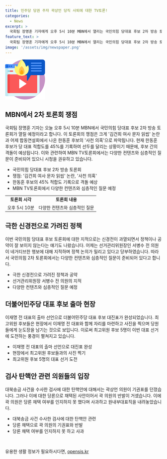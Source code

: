 ```yaml
---
title: 민주당 당권 주자 곽상언 당직 사퇴에 대한 TV토론!
categories:
  - News
excerpt: >
  국회팀 장명훈 기자에게 오후 5시 10분 MBN에서 열리는 국민의힘 당대표 후보 2차 방송 토론회의 쟁점은 김건희 여사 문자 읽씹 논란과 한동훈 후보의 사천 의혹이며, 후보들의 각성과 정책에 대한 진지한 논의가 예상된다. 또한, 더불어민주당의 이재명 전 대표와 검찰 탄핵, 곽상언 의원의 기권표 등의 이슈에 대한 내용도 요약하였다. 5시 10분 MBN TV토론회를 놓치지 말아야 할 이유를 강조하며, 여론조사 결과와 후보들의 쟁점에 대한 기대감을 자극하고 있다.
feature_text: >
  국회팀 장명훈 기자에게 오후 5시 10분 MBN에서 열리는 국민의힘 당대표 후보 2차 방송 토론회의 쟁점은 김건희 여사 문자 읽씹 논란과 한동훈 후보의 사천 의혹이며, 후보들의 각성과 정책에 대한 진지한 논의가 예상된다. 또한, 더불어민주당의 이재명 전 대표와 검찰 탄핵, 곽상언 의원의 기권표 등의 이슈에 대한 내용도 요약하였다. 5시 10분 MBN TV토론회를 놓치지 말아야 할 이유를 강조하며, 여론조사 결과와 후보들의 쟁점에 대한 기대감을 자극하고 있다.
image: '/assets/img/newspaper.png'
---
```


<p><img src="/assets/img/news.png" alt="rentncar 속보" /></p>

<h2 data-ke-size="size26">MBN에서 2차 토론회 쟁점</h2>

<p data-ke-size="size16">국회팀 장명훈 기자는 오늘 오후 5시 10분 MBN에서 국민의힘 당대표 후보 2차 방송 토론회가 열릴 예정이라고 합니다. 이 토론회의 쟁점은 크게 '김건희 여사 문자 읽씹' 논란과 어제 합동연설회에서 나온 한동훈 후보의 '사천 의혹'으로 파악됩니다. 현재 한동훈 후보가 당 대표 적합도를 45%를 기록하여 선두를 달리는 상황이기 때문에, 후보 간의 격돌이 예상됩니다. 이와 관련하여 MBN TV토론회에서는 다양한 컨텐츠와 심층적인 질문이 준비되어 있으니 시청을 권유하고 있습니다.</p>

<ul>
  <li>국민의힘 당대표 후보 2차 방송 토론회</li>
  <li>쟁점: '김건희 여사 문자 읽씹' 논란, '사천 의혹'</li>
  <li>한동훈 후보의 45% 적합도 기록으로 격돌 예상</li>
  <li>MBN TV토론회에서 다양한 컨텐츠와 심층적인 질문 예정</li>
</ul>

<table>
  <tr>
    <td style="text-align: center; height: 17px;"><b>토론회 시각</b></td>
    <td style="text-align: center; height: 17px;"><b>토론회 내용</b></td>
  </tr>
  <tr>
    <td style="text-align: center; height: 17px;">오후 5시 10분</td>
    <td style="text-align: center; height: 17px;">다양한 컨텐츠와 심층적인 질문</td>
  </tr>
</table>

<h2 data-ke-size="size26">극한 신경전으로 가려진 정책</h2>

<p data-ke-size="size16">이번 국민의힘 당대표 후보 토론회에 대한 지적으로는 신경전이 과열되면서 정책이나 공약이 잘 보이지 않는다는 얘기도 나왔습니다. 어제는 선거관리위원장인 서병수 전 의원이 네거티브한 행보에 대해 지적하며 정책 논의가 밀리고 있다고 당부하였습니다. 따라서 국민의힘 2차 토론회에서는 다양한 컨텐츠와 심층적인 질문이 준비되어 있다고 합니다.</p>

<ul>
  <li>극한 신경전으로 가려진 정책과 공약</li>
  <li>선거관리위원장 서병수 전 의원의 지적</li>
  <li>다양한 컨텐츠와 심층적인 질문 예정</li>
</ul>

<h2 data-ke-size="size26">더불어민주당 대표 후보 출마 현장</h2>

<p data-ke-size="size16">이재명 전 대표의 출마 선언으로 더불어민주당 대표 후보 대진표가 완성되었습니다. 최고위원 후보들은 현장에서 이재명 전 대표와 함께 자리를 마련하고 사진을 찍으며 당원들에게 눈도장을 남기는 것으로 보입니다. 이로써 최고위원 후보 5명이 이번 대표 선거에 도전하는 풍경이 펼쳐지고 있습니다.</p>

<ul>
  <li>이재명 전 대표의 출마 선언으로 대진표 완성</li>
  <li>현장에서 최고위원 후보들과의 사진 찍기</li>
  <li>최고위원 후보 5명의 대표 선거 도전</li>
</ul>

<h2 data-ke-size="size26">검사 탄핵안 관련 의원들의 입장</h2>

<p data-ke-size="size16">대북송금 사건을 수사한 검사에 대한 탄핵안에 대해서는 곽상언 의원이 기권표를 던졌습니다. 그러나 이에 대한 당론으로 채택된 사안이어서 곽 의원의 반발이 거셌습니다. 이에 곽 의원은 당론 채택 여부를 인지하지 못 했다며 사과하고 원내부대표직을 내려놓았습니다.</p>

<ul>
  <li>대북송금 사건 수사한 검사에 대한 탄핵안 관련</li>
  <li>당론 채택으로 곽 의원의 기권표와 반발</li>
  <li>당론 채택 여부를 인지하지 못 하고 사과</li>
</ul>

<p data-ke-size="size16">&nbsp;</p>
유용한 생활 정보가 필요하시다면, <a href="https://opensis.kr" rel="dofollow">opensis.kr</a>


